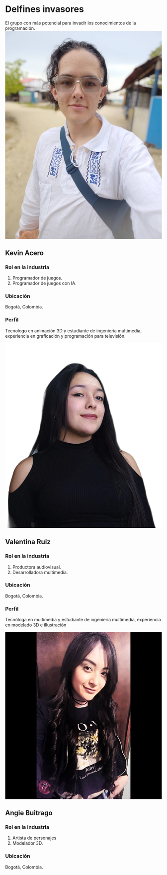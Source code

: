 # Delfines invasores
El grupo con más potencial para invadir los conocimientos de la programación.
![Foto Kevin Acero](images/INTEGRANTES/FOTO_KEVIN_ACERO.jpg)

## Kevin Acero
### Rol en la industria
1. Programador de juegos.
2. Programador de juegos con IA.

### Ubicación
Bogotá, Colombia.

### Perfil
Tecnologo en animación 3D y estudiante de ingeniería multimedia, experiencia en graficación y programación para televisión.

![Foto Valentina Ruiz](images/INTEGRANTES/vr.png)
## Valentina Ruiz
### Rol en la industria
1. Productora audiovisual.
2. Desarrolladora multimedia.

### Ubicación
Bogotá, Colombia.

### Perfil
Tecnóloga en multimedia y estudiante de ingeniería multimedia, experiencia en modelado 3D e illustración

![Foto Angie Buitragp](images/INTEGRANTES/Foto_Angie.jpg)
## Angie Buitrago
### Rol en la industria
1. Artista de personajes
2. Modelador 3D.

### Ubicación
Bogotá, Colombia.

